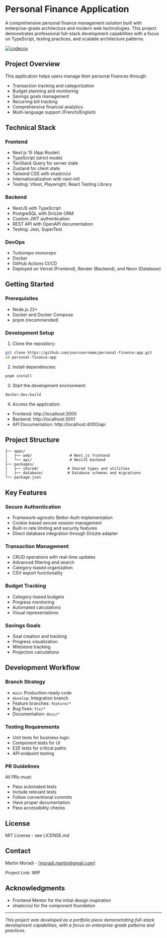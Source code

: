 # Personal Finance Application

A comprehensive personal finance management solution built with enterprise-grade architecture and modern web technologies.
This project demonstrates professional full-stack development capabilities with a focus on TypeScript, testing practices, and scalable architecture patterns.

[![codecov](https://codecov.io/gh/martinmoradi/finance-app/branch/main/graph/badge.svg)](https://codecov.io/gh/martinmoradi/finance-app)

## Project Overview

This application helps users manage their personal finances through:

- Transaction tracking and categorization
- Budget planning and monitoring
- Savings goals management
- Recurring bill tracking
- Comprehensive financial analytics
- Multi-language support (French/English)

## Technical Stack

### Frontend

- Next.js 15 (App Router)
- TypeScript (strict mode)
- TanStack Query for server state
- Zustand for client state
- Tailwind CSS with shadcn/ui
- Internationalization with next-intl
- Testing: Vitest, Playwright, React Testing Library

### Backend

- NestJS with TypeScript
- PostgreSQL with Drizzle ORM
- Custom JWT authentication
- REST API with OpenAPI documentation
- Testing: Jest, SuperTest

### DevOps

- Turborepo monorepo
- Docker
- GitHub Actions CI/CD
- Deployed on Vercel (Frontend), Render (Backend), and Neon (Database)

## Getting Started

### Prerequisites

- Node.js 22+
- Docker and Docker Compose
- pnpm (recommended)

### Development Setup

1. Clone the repository:

```bash
git clone https://github.com/yourusername/personal-finance-app.git
cd personal-finance-app
```

2. Install dependencies:

```bash
pnpm install
```

3. Start the development environment:

```bash
docker:dev:build
```

4. Access the application:

- Frontend: http://localhost:3000
- Backend: http://localhost:3001
- API Documentation: http://localhost:4000/api

## Project Structure

```
├── apps/
│   ├── web/                 # Next.js frontend
│   └── api/                 # NestJS backend
├── packages/
│   ├── shared/             # Shared types and utilities
│   ├── database/           # Database schemas and migrations
└── package.json
```

## Key Features

### Secure Authentication

- Framework-agnostic Better-Auth implementation
- Cookie-based secure session management
- Built-in rate limiting and security features
- Direct database integration through Drizzle adapter

### Transaction Management

- CRUD operations with real-time updates
- Advanced filtering and search
- Category-based organization
- CSV export functionality

### Budget Tracking

- Category-based budgets
- Progress monitoring
- Automated calculations
- Visual representations

### Savings Goals

- Goal creation and tracking
- Progress visualization
- Milestone tracking
- Projection calculations

## Development Workflow

### Branch Strategy

- `main`: Production-ready code
- `develop`: Integration branch
- Feature branches: `feature/*`
- Bug fixes: `fix/*`
- Documentation: `docs/*`

### Testing Requirements

- Unit tests for business logic
- Component tests for UI
- E2E tests for critical paths
- API endpoint testing

### PR Guidelines

All PRs must:

- Pass automated tests
- Include relevant tests
- Follow conventional commits
- Have proper documentation
- Pass accessibility checks

## License

MIT License - see LICENSE.md

## Contact

Martin Moradi - [moradi.martin@gmail.com]

Project Link: WIP

## Acknowledgments

- Frontend Mentor for the initial design inspiration
- shadcn/ui for the component foundation

---

_This project was developed as a portfolio piece demonstrating full-stack development capabilities, with a focus on enterprise-grade patterns and practices._
